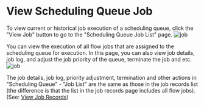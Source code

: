 # View Scheduling Queue Job

To view current or historical job execution of a scheduling queue, click the "View Job" button to go to the "Scheduling Queue Job List" page. ![job](https://docimages.blob.core.chinacloudapi.cn/images/Console/queue/V3queue7.png)

You can view the execution of all flow jobs that are assigned to the scheduling queue for execution. In this page, you can also view job details, job log, and adjust the job priority of the queue, terminate the job and etc. ![job](https://docimages.blob.core.chinacloudapi.cn/images/Console/queue/V3queue8.png)

The job details, job log, priority adjustment, termination and other actions in "Scheduling Queue" - "Job List" are the same as those in the job records list (the difference is that the list in the job records page includes all flow jobs). (See: [View Job Records](./../job/manageJob.md))
